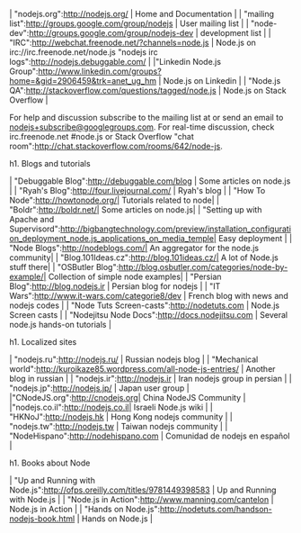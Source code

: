 | "nodejs.org":http://nodejs.org/ | Home and Documentation |
| "mailing list":http://groups.google.com/group/nodejs | User mailing list |
| "node-dev":http://groups.google.com/group/nodejs-dev | development list |
| "IRC":http://webchat.freenode.net/?channels=node.js | Node.js on irc://irc.freenode.net/node.js "nodejs irc logs":http://nodejs.debuggable.com/ |
|"Linkedin Node.js Group":http://www.linkedin.com/groups?home=&gid=2906459&trk=anet_ug_hm | Node.js on Linkedin |
| "Node.js QA":http://stackoverflow.com/questions/tagged/node.js | Node.js on Stack Overflow |

For help and discussion subscribe to the mailing list at or send an email to nodejs+subscribe@googlegroups.com. 
For real-time discussion, check irc.freenode.net #node.js or Stack Overflow "chat room":http://chat.stackoverflow.com/rooms/642/node-js.

h1. Blogs and tutorials

| "Debuggable Blog":http://debuggable.com/blog | Some articles on node.js |
| "Ryah's Blog":http://four.livejournal.com/ | Ryah's blog |
| "How To Node":http://howtonode.org/| Tutorials related to node|
| "Boldr":http://boldr.net/| Some articles on node.js|
| "Setting up with Apache and Supervisord":http://bigbangtechnology.com/preview/installation_configuration_deployment_node.js_applications_on_media_temple| Easy deployment |
| "Node Blogs":http://nodeblogs.com/| An aggregator for the node.js community|
| "Blog.101Ideas.cz":http://blog.101ideas.cz/| A lot of Node.js stuff there|
| "OSButler Blog":http://blog.osbutler.com/categories/node-by-example/| Collection of simple node examples|
| "Persian Blog":http://blog.nodejs.ir | Persian blog for nodejs |
| "IT Wars":http://www.it-wars.com/categorie8/dev | French blog with news and nodejs codes |
| "Node Tuts Screen-casts":http://nodetuts.com | Node.js Screen casts |
| "Nodejitsu Node Docs":http://docs.nodejitsu.com | Several node.js hands-on tutorials |

 

h1. Localized sites

| "nodejs.ru":http://nodejs.ru/ | Russian nodejs blog |
| "Mechanical world":http://kuroikaze85.wordpress.com/all-node-js-entries/ | Another blog in russian |
| "nodejs.ir":http://nodejs.ir | Iran nodejs group in persian |
| "nodejs.jp":http://nodejs.jp/ | Japan user group |
|"CNodeJS.org":http://cnodejs.org| China NodeJS Community |
|"nodejs.co.il":http://nodejs.co.il| Israeli Node.js wiki |
| "HKNoJ":http://nodejs.hk | Hong Kong nodejs community |
| "nodejs.tw":http://nodejs.tw | Taiwan nodejs community |
| "NodeHispano":http://nodehispano.com | Comunidad de nodejs en español |

h1. Books about Node

| "Up and Running with Node.js":http://ofps.oreilly.com/titles/9781449398583 | Up and Running with Node.js |
| "Node.js in Action":http://www.manning.com/cantelon | Node.js in Action |
| "Hands on Node.js":http://nodetuts.com/handson-nodejs-book.html | Hands on Node.js |